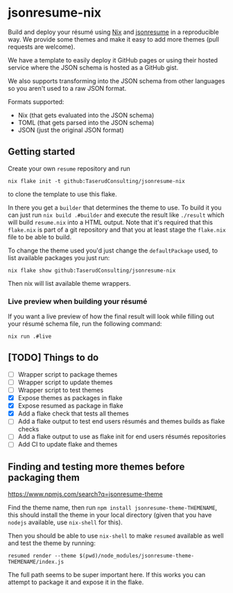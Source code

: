# jsonresume-nix
Build and deploy your résumé using [Nix](https://nixos.org/) and
[jsonresume](https://jsonresume.org/) in a reproducible way. We
provide some themes and make it easy to add more themes (pull requests
are welcome).

We have a template to easily deploy it GitHub pages or using their
hosted service where the JSON schema is hosted as a GitHub gist.

We also supports transforming into the JSON schema from other
languages so you aren't used to a raw JSON format.

Formats supported:

- Nix (that gets evaluated into the JSON schema)
- TOML (that gets parsed into the JSON schema)
- JSON (just the original JSON format)

## Getting started

Create your own `resume` repository and run

    nix flake init -t github:TaserudConsulting/jsonresume-nix

to clone the template to use this flake.

In there you get a `builder` that determines the theme to use. To
build it you can just run `nix build .#builder` and execute the result
like `./result` which will build `resume.nix` into a HTML output. Note
that it's required that this `flake.nix` is part of a git repository
and that you at least stage the `flake.nix` file to be able to build.

To change the theme used you'd just change the `defaultPackage` used,
to list available packages you just run:

    nix flake show github:TaserudConsulting/jsonresume-nix

Then nix will list available theme wrappers.

### Live preview when building your résumé

If you want a live preview of how the final result will look while
filling out your résumé schema file, run the following command:

    nix run .#live

## [TODO] Things to do

- [ ] Wrapper script to package themes
- [ ] Wrapper script to update themes
- [ ] Wrapper script to test themes
- [X] Expose themes as packages in flake
- [X] Expose resumed as package in flake
- [X] Add a flake check that tests all themes
- [ ] Add a flake output to test end users résumés and themes builds
      as flake checks
- [ ] Add a flake output to use as flake init for end users résumés
      repositories
- [ ] Add CI to update flake and themes

## Finding and testing more themes before packaging them

<https://www.npmjs.com/search?q=jsonresume-theme>

Find the theme name, then run `npm install
jsonresume-theme-THEMENAME`, this should install the theme in your
local directory (given that you have `nodejs` available, use
`nix-shell` for this).

Then you should be able to use `nix-shell` to make `resumed` available
as well and test the theme by running:

    resumed render --theme $(pwd)/node_modules/jsonresume-theme-THEMENAME/index.js

The full path seems to be super important here. If this works you can
attempt to package it and expose it in the flake.
